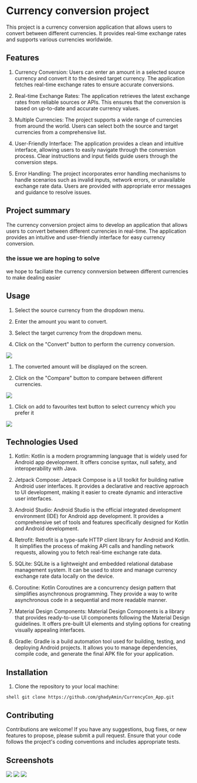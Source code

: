 # Currency conversion project

This project is a currency conversion application that allows users to convert between different currencies. It provides real-time exchange rates and supports various currencies worldwide.

 ## Features

1. Currency Conversion: Users can enter an amount in a selected source currency and convert it to the desired target currency. The application fetches real-time exchange rates to ensure accurate conversions.

1. Real-time Exchange Rates: The application retrieves the latest exchange rates from reliable sources or APIs. This ensures that the conversion is based on up-to-date and accurate currency values.

1. Multiple Currencies: The project supports a wide range of currencies from around the world. Users can select both the source and target currencies from a comprehensive list.

1. User-Friendly Interface: The application provides a clean and intuitive interface, allowing users to easily navigate through the conversion process. Clear instructions and input fields guide users through the conversion steps.

1. Error Handling: The project incorporates error handling mechanisms to handle scenarios such as invalid inputs, network errors, or unavailable exchange rate data. Users are provided with appropriate error messages and guidance to resolve issues.

## Project summary

The currency conversion project aims to develop an application that allows users to convert between different currencies in real-time. The application provides an intuitive and user-friendly interface for easy currency conversion.

### the issue we are hoping to solve

we hope to faciliate the currency connversion between different currencies to make dealing easier 

## Usage

1. Select the source currency from the dropdown menu.
 

1. Enter the amount you want to convert.

1. Select the target currency from the dropdown menu.

1. Click on the "Convert" button to perform the currency conversion.
 <img src ="https://github.com/ghadyAmin/CurrencyCon_App/assets/110892825/674e7d3b-e2f4-40dd-9f37-f10d9371d3ba">

1. The converted amount will be displayed on the screen.

1. Click on the "Compare" button to compare between different currencies.
<img src ="https://github.com/ghadyAmin/CurrencyCon_App/assets/110892825/984795d1-378b-4eee-ba50-10b927b82dbd" >


1. Click on add to favourites text button to select currency which you prefer it
   
<img src ="https://github.com/ghadyAmin/CurrencyCon_App/assets/110892825/41c6a861-c8b3-480d-918c-eefc9aaf3f31">



## Technologies Used

1. Kotlin: Kotlin is a modern programming language that is widely used for Android app development. It offers concise syntax, null safety, and interoperability with Java.

1. Jetpack Compose: Jetpack Compose is a UI toolkit for building native Android user interfaces. It provides a declarative and reactive approach to UI development, making it easier to create dynamic and interactive user interfaces.

1. Android Studio: Android Studio is the official integrated development environment (IDE) for Android app development. It provides a comprehensive set of tools and features specifically designed for Kotlin and Android development.

1. Retrofit: Retrofit is a type-safe HTTP client library for Android and Kotlin. It simplifies the process of making API calls and handling network requests, allowing you to fetch real-time exchange rate data.

1. SQLite: SQLite is a lightweight and embedded relational database management system. It can be used to store and manage currency exchange rate data locally on the device.

1. Coroutine: Kotlin Coroutines are a concurrency design pattern that simplifies asynchronous programming. They provide a way to write asynchronous code in a sequential and more readable manner.

1. Material Design Components: Material Design Components is a library that provides ready-to-use UI components following the Material Design guidelines. It offers pre-built UI elements and styling options for creating visually appealing interfaces.

1. Gradle: Gradle is a build automation tool used for building, testing, and deploying Android projects. It allows you to manage dependencies, compile code, and generate the final APK file for your application.

## Installation

1. Clone the repository to your local machine:
 
`shell
   git clone https://github.com/ghadyAmin/CurrencyCon_App.git
`

## Contributing

Contributions are welcome! If you have any suggestions, bug fixes, or new features to propose, please submit a pull request. Ensure that your code follows the project's coding conventions and includes appropriate tests.

## Screenshots
<div>
  
<img src ="https://github.com/ghadyAmin/CurrencyCon_App/assets/110892825/674e7d3b-e2f4-40dd-9f37-f10d9371d3ba">
<img src ="https://github.com/ghadyAmin/CurrencyCon_App/assets/110892825/41c6a861-c8b3-480d-918c-eefc9aaf3f31"> 
<img src ="https://github.com/ghadyAmin/CurrencyCon_App/assets/110892825/984795d1-378b-4eee-ba50-10b927b82dbd" >

</div>

